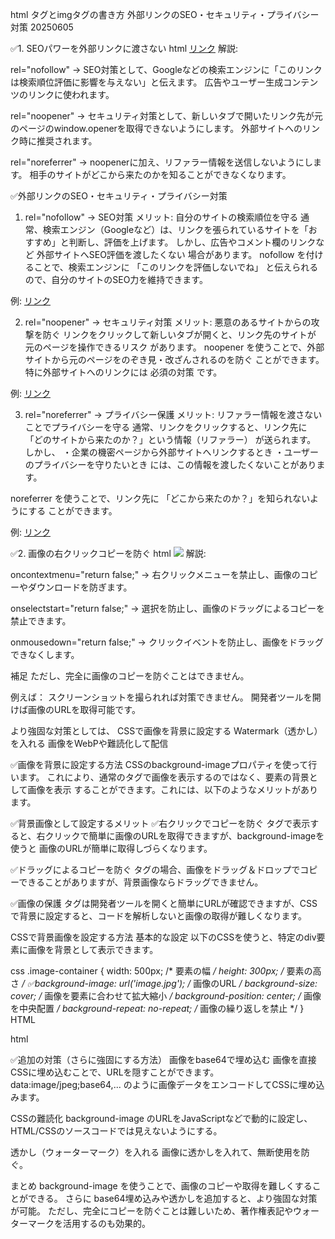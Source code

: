 html タグとimgタグの書き方 外部リンクのSEO・セキュリティ・プライバシー対策 20250605

✅1. SEOパワーを外部リンクに渡さない
html
<a href="https://example.com" rel="nofollow noopener noreferrer">リンク</a>
解説:

rel="nofollow" → SEO対策として、Googleなどの検索エンジンに「このリンクは検索順位評価に影響を与えない」と伝えます。
広告やユーザー生成コンテンツのリンクに使われます。

rel="noopener" → セキュリティ対策として、新しいタブで開いたリンク先が元のページのwindow.openerを取得できないようにします。
外部サイトへのリンク時に推奨されます。

rel="noreferrer" → noopenerに加え、リファラー情報を送信しないようにします。
相手のサイトがどこから来たのかを知ることができなくなります。


✅外部リンクのSEO・セキュリティ・プライバシー対策

1. rel="nofollow" → SEO対策
メリット: 自分のサイトの検索順位を守る 通常、検索エンジン（Googleなど）は、リンクを張られているサイトを「おすすめ」と判断し、評価を上げます。
しかし、広告やコメント欄のリンクなど 外部サイトへSEO評価を渡したくない 場合があります。 
nofollow を付けることで、検索エンジンに 「このリンクを評価しないでね」 と伝えられるので、自分のサイトのSEO力を維持できます。

例: <a href="https://example.com" rel="nofollow">リンク</a>

2. rel="noopener" → セキュリティ対策
メリット: 悪意のあるサイトからの攻撃を防ぐ リンクをクリックして新しいタブが開くと、リンク先のサイトが 元のページを操作できるリスク があります。 
noopener を使うことで、外部サイトから元のページをのぞき見・改ざんされるのを防ぐ ことができます。 
特に外部サイトへのリンクには 必須の対策 です。

例: <a href="https://example.com" rel="noopener">リンク</a>

3. rel="noreferrer" → プライバシー保護
メリット: リファラー情報を渡さないことでプライバシーを守る 通常、リンクをクリックすると、リンク先に 「どのサイトから来たのか？」という情報（リファラー） が送られます。
しかし、
・企業の機密ページから外部サイトへリンクするとき
・ユーザーのプライバシーを守りたいとき には、この情報を渡したくないことがあります。

noreferrer を使うことで、リンク先に 「どこから来たのか？」を知られないようにする ことができます。

例: <a href="https://example.com" rel="noreferrer">リンク</a>


✅2. 画像の右クリックコピーを防ぐ
html
<img src="image.jpg" oncontextmenu="return false;" onselectstart="return false;" onmousedown="return false;">
解説:

oncontextmenu="return false;" → 右クリックメニューを禁止し、画像のコピーやダウンロードを防ぎます。

onselectstart="return false;" → 選択を防止し、画像のドラッグによるコピーを禁止できます。

onmousedown="return false;" → クリックイベントを防止し、画像をドラッグできなくします。

補足
ただし、完全に画像のコピーを防ぐことはできません。

例えば：
スクリーンショットを撮られれば対策できません。
開発者ツールを開けば画像のURLを取得可能です。

より強固な対策としては、
CSSで画像を背景に設定する
Watermark（透かし）を入れる
画像をWebPや難読化して配信



✅画像を背景に設定する方法
CSSのbackground-imageプロパティを使って行います。
これにより、通常の<img>タグで画像を表示するのではなく、要素の背景として画像を表示 
することができます。これには、以下のようなメリットがあります。

✅背景画像として設定するメリット
✅右クリックでコピーを防ぐ
<img>タグで表示すると、右クリックで簡単に画像のURLを取得できますが、background-imageを使うと 画像のURLが簡単に取得しづらくなります。

✅ドラッグによるコピーを防ぐ
<img>タグの場合、画像をドラッグ＆ドロップでコピーできることがありますが、背景画像ならドラッグできません。

✅画像の保護
<img>タグは開発者ツールを開くと簡単にURLが確認できますが、CSSで背景に設定すると、コードを解析しないと画像の取得が難しくなります。

CSSで背景画像を設定する方法
基本的な設定
以下のCSSを使うと、特定のdiv要素に画像を背景として表示できます。

css
.image-container {
    width: 500px;   /* 要素の幅 */
    height: 300px;  /* 要素の高さ */
  ✅background-image: url('image.jpg'); /* 画像のURL */
    background-size: cover; /* 画像を要素に合わせて拡大縮小 */
    background-position: center; /* 画像を中央配置 */
    background-repeat: no-repeat; /* 画像の繰り返しを禁止 */
}
HTML

html
<div class="image-container"></div>


✅追加の対策（さらに強固にする方法）
画像をbase64で埋め込む
画像を直接CSSに埋め込むことで、URLを隠すことができます。
data:image/jpeg;base64,... のように画像データをエンコードしてCSSに埋め込みます。

CSSの難読化
background-image のURLをJavaScriptなどで動的に設定し、HTML/CSSのソースコードでは見えないようにする。

透かし（ウォーターマーク）を入れる
画像に透かしを入れて、無断使用を防ぐ。

まとめ
background-image を使うことで、画像のコピーや取得を難しくすることができる。
さらに base64埋め込みや透かしを追加すると、より強固な対策が可能。
ただし、完全にコピーを防ぐことは難しいため、著作権表記やウォーターマークを活用するのも効果的。